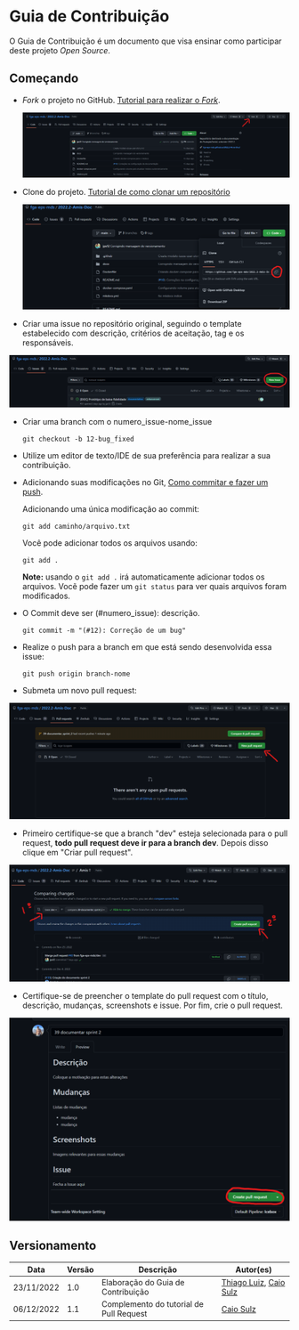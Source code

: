 # Guia de Contribuição

O Guia de Contribuição é um documento que visa ensinar como participar deste projeto *Open Source*. 

## Começando

*  *Fork* o projeto no GitHub.
    [Tutorial para realizar o *Fork*](https://help.github.com/en/articles/fork-a-repo/).

    ![Tutorial Fork](../assets/contribuicao_fork.png)

*  Clone do projeto.
    [Tutorial de como clonar um repositório](https://help.github.com/en/articles/cloning-a-repository)

    ![Tutorial Clone](../assets/contribuicao_clone.png)

* Criar uma issue no repositório original, seguindo o template estabelecido com descrição,   critérios de aceitação, tag e os responsáveis.

![Tutorial nova Issue](../assets/contribuicao_issue.png)

*  Criar uma branch com o numero_issue-nome_issue  

    ```
    git checkout -b 12-bug_fixed
    ```


*  Utilize um editor de texto/IDE de sua preferência para realizar a sua contribuição.

    
*  Adicionando suas modificações no Git, [Como commitar e fazer um push](http://readwrite.com/2013/10/02/github-for-beginners-part-2/).

    Adicionando uma única modificação ao commit:

    ```
    git add caminho/arquivo.txt
    ```

    Você pode adicionar todos os arquivos usando:

    ```
    git add .
    ```

    **Note:** usando o  `git add .`  irá automaticamente adicionar todos os arquivos. Vocẽ pode fazer um 
    `git status` para ver quais arquivos foram modificados.

*   O Commit deve ser (#numero_issue): descrição.  

    ```
    git commit -m "(#12): Correção de um bug"
    ```

*  Realize o push para a branch em que está sendo desenvolvida essa issue:

    ```
    git push origin branch-nome
    ```

*  Submeta um novo pull request:

  ![Tutorial Pull Request](../assets/tutorial_pr1.png)

  * Primeiro certifique-se que a branch "dev" esteja selecionada para o pull request, **todo pull request deve ir para a branch dev**. Depois disso clique em "Criar pull request".

  ![Tutorial Pull Request](../assets/tutorial_pr2.png)

  * Certifique-se de preencher o template do pull request com o título, descrição, mudanças, screenshots e issue. Por fim, crie o pull request.

  ![Tutorial Pull Request](../assets/tutorial_pr3.png)










## Versionamento

| Data | Versão | Descrição | Autor(es) |
|------|------|------|------|
|23/11/2022|1.0|Elaboração do Guia de Contribuição|[Thiago Luiz](https://github.com/thiagolsg), [Caio Sulz](https://github.com/CaioSulz)|
|06/12/2022|1.1|Complemento do tutorial de Pull Request|[Caio Sulz](https://github.com/CaioSulz)|
